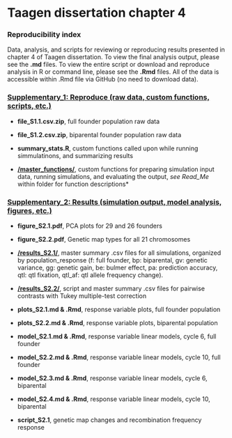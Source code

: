 # Taagen dissertation chapter 4 

### Reproducibility index  
Data, analysis, and scripts for reviewing or reproducing results presented in chapter 4 of Taagen dissertation. To view the final analysis output, please see the **.md** files. To view the entire script or download and reproduce analysis in R or command line, please see the **.Rmd** files. All of the data is accessible within .Rmd file via GitHub (no need to download data). 

### [Supplementary_1: Reproduce (raw data, custom functions, scripts, etc.)](https://github.com/etaagen/dissertation_chapter_4/tree/main/Supplementary_1) 

* **file_S1.1.csv.zip**, full founder population raw data   

* **file_S1.2.csv.zip**, biparental founder population raw data  

* **summary_stats.R**, custom functions called upon while running simmulatinons, and summarizing results  

* **[/master_functions/](https://github.com/etaagen/dissertation_chapter_4/tree/main/Supplementary_1/master_functions)**, custom functions for preparing simulation input data, running simulations, and evaluating the output, *see Read_Me* within folder for function descriptions*  


### [Supplementary_2: Results (simulation output, model analysis, figures, etc.)](https://github.com/etaagen/dissertation_chapter_4/tree/main/Supplementary_2)  

* **figure_S2.1.pdf**, PCA plots for 29 and 26 founders

* **figure_S2.2.pdf**, Genetic map types for all 21 chromosomes  

* **[/results_S2.1/](https://github.com/etaagen/dissertation_chapter_4/tree/main/Supplementary_2/results_S2.1/)**, master summary .csv files for all simulations, organized by population_response (f: full founder, bp: biparental, gv: genetic variance, gg: genetic gain, be: bulmer effect, pa: prediction accuracy, qtl: qtl fixation, qtl_af: qtl allele frequency change).   

* **[/results_S2.2/](https://github.com/etaagen/dissertation_chapter_4/tree/main/Supplementary_2/results_S2.2/)**, script and master summary .csv files for pairwise contrasts with Tukey multiple-test correction  

* **plots_S2.1.md & .Rmd**, response variable plots, full founder population  

* **plots_S2.2.md & .Rmd**, response variable plots, biparental population

* **model_S2.1.md & .Rmd**, response variable linear models, cycle 6, full founder

* **model_S2.2.md & .Rmd**, response variable linear models, cycle 10, full founder  

* **model_S2.3.md & .Rmd**, response variable linear models, cycle 6, biparental
 
* **model_S2.4.md & .Rmd**, response variable linear models, cycle 10, biparental    

* **script_S2.1**, genetic map changes and recombination frequency response  




